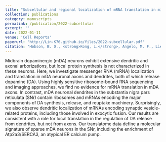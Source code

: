 ```yaml
---
title: "Subcellular and regional localization of mRNA translation in midbrain dopamine neurons"
collection: publications
category: manuscripts
permalink: /publication/2022-subcellular
excerpt: ''
date: 2022-01-11
venue: 'Cell Reports'
paperurl: 'http://Lin-K76.github.io/files/2022-subcellular.pdf'
citation: 'Hobson, B. D., <strong>Kong, L.</strong>, Angelo, M. F., Lieberman, O. J., Mosharov, E. V., Herzog, E., Sulzer, D., & Sims, P. A. (2022). Subcellular and regional localization of mRNA translation in midbrain dopamine neurons. Cell Reports, 38(2) (Cell Rep). https://doi.org/10.1016/j.celrep.2021.110208'
---
```



Midbrain dopaminergic (mDA) neurons exhibit extensive dendritic and axonal arborizations, but local protein synthesis is not characterized in these neurons. Here, we investigate messenger RNA (mRNA) localization and translation in mDA neuronal axons and dendrites, both of which release dopamine (DA). Using highly sensitive ribosome-bound RNA sequencing and imaging approaches, we find no evidence for mRNA translation in mDA axons. In contrast, mDA neuronal dendrites in the substantia nigra pars reticulata (SNr) contain ribosomes and mRNAs encoding the major components of DA synthesis, release, and reuptake machinery. Surprisingly, we also observe dendritic localization of mRNAs encoding synaptic vesicle-related proteins, including those involved in exocytic fusion. Our results are consistent with a role for local translation in the regulation of DA release from dendrites, but not from axons. Our translatome data define a molecular signature of sparse mDA neurons in the SNr, including the enrichment of Atp2a3/SERCA3, an atypical ER calcium pump.
